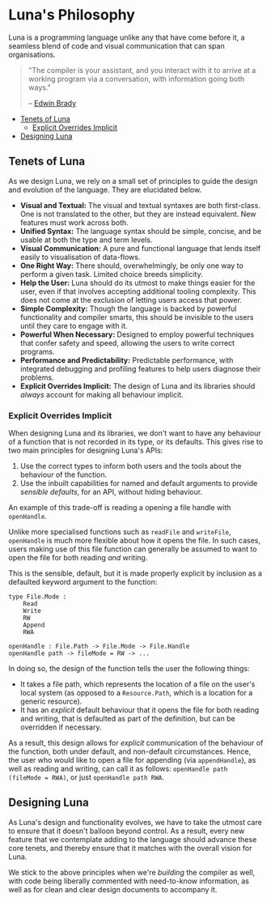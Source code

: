 # Luna's Philosophy
Luna is a programming language unlike any that have come before it, a seamless
blend of code and visual communication that can span organisations.

> "The compiler is your assistant, and you interact with it to arrive at a
> working program via a conversation, with information going both ways."
>
> – [Edwin Brady](https://twitter.com/edwinbrady/status/1115361451005423617)

<!-- MarkdownTOC levels="2,3" autolink="true" -->

- [Tenets of Luna](#tenets-of-luna)
  - [Explicit Overrides Implicit](#explicit-overrides-implicit)
- [Designing Luna](#designing-luna)

<!-- /MarkdownTOC -->

## Tenets of Luna
As we design Luna, we rely on a small set of principles to guide the design and
evolution of the language. They are elucidated below.

- **Visual and Textual:** The visual and textual syntaxes are both first-class.
  One is not translated to the other, but they are instead equivalent. New
  features must work across both.
- **Unified Syntax:** The language syntax should be simple, concise, and be
  usable at both the type and term levels.
- **Visual Communication:** A pure and functional language that lends itself
  easily to visualisation of data-flows.
- **One Right Way:** There should, overwhelmingly, be only one way to perform a
  given task. Limited choice breeds simplicity.
- **Help the User:** Luna should do its utmost to make things easier for the
  user, even if that involves accepting additional tooling complexity. This does
  not come at the exclusion of letting users access that power.
- **Simple Complexity:** Though the language is backed by powerful functionality
  and compiler smarts, this should be invisible to the users until they care to
  engage with it.
- **Powerful When Necessary:** Designed to employ powerful techniques that
  confer safety and speed, allowing the users to write correct programs.
- **Performance and Predictability:** Predictable performance, with integrated
  debugging and profiling features to help users diagnose their problems.
- **Explicit Overrides Implicit:** The design of Luna and its libraries should
  _always_ account for making all behaviour implicit.

### Explicit Overrides Implicit
When designing Luna and its libraries, we don't want to have any behaviour of a
function that is not recorded in its type, or its defaults. This gives rise to
two main principles for designing Luna's APIs:

1. Use the correct types to inform both users and the tools about the behaviour
   of the function.
2. Use the inbuilt capabilities for named and default arguments to provide
   _sensible defaults_, for an API, without hiding behaviour.

An example of this trade-off is reading a opening a file handle with
`openHandle`.

Unlike more specialised functions such as `readFile` and `writeFile`,
`openHandle` is much more flexible about how it opens the file. In such cases,
users making use of this file function can generally be assumed to want to open
the file for both reading _and_ writing.

This is the sensible, default, but it is made properly explicit by inclusion as
a defaulted keyword argument to the function:

```
type File.Mode :
    Read
    Write
    RW
    Append
    RWA

openHandle : File.Path -> File.Mode -> File.Handle
openHandle path -> fileMode = RW -> ...
```

In doing so, the design of the function tells the user the following things:

- It takes a file path, which represents the location of a file on the user's
  local system (as opposed to a `Resource.Path`, which is a location for a
  generic resource).
- It has an _explicit_ default behaviour that it opens the file for both reading
  and writing, that is defaulted as part of the definition, but can be
  overridden if necessary.

As a result, this design allows for _explicit_ communication of the behaviour of
the function, both under default, and non-default circumstances. Hence, the user
who would like to open a file for appending (via `appendHandle`), as well as
reading and writing, can call it as follows: `openHandle path (fileMode = RWA)`,
or just `openHandle path RWA`.

## Designing Luna
As Luna's design and functionality evolves, we have to take the utmost care to
ensure that it doesn't balloon beyond control. As a result, every new feature
that we contemplate adding to the language should advance these core tenets, and
thereby ensure that it matches with the overall vision for Luna.

We stick to the above principles when we're _building_ the compiler as well, 
with code being liberally commented with need-to-know information, as well as 
for clean and clear design documents to accompany it. 
